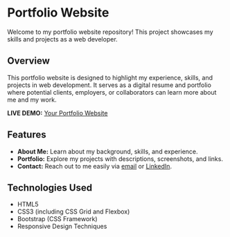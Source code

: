 # Portfolio Website

Welcome to my portfolio website repository! This project showcases my skills and projects as a web developer.

## Overview

This portfolio website is designed to highlight my experience, skills, and projects in web development. It serves as a digital resume and portfolio where potential clients, employers, or collaborators can learn more about me and my work.

**LIVE DEMO:** [Your Portfolio Website](https://github.com/mdzubair5k/mohd_zubair_portfolio)

## Features

- **About Me:** Learn about my background, skills, and experience.
- **Portfolio:** Explore my projects with descriptions, screenshots, and links.
- **Contact:** Reach out to me easily via [email](zubairsadik247@gmail.com) or [LinkedIn](https://www.linkedin.com/in/mohd-zubair5k/).

## Technologies Used

- HTML5
- CSS3 (including CSS Grid and Flexbox)
- Bootstrap (CSS Framework)
- Responsive Design Techniques
